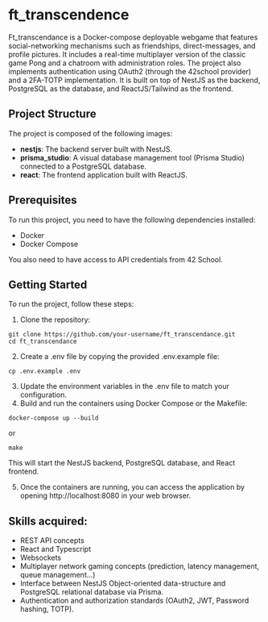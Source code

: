 # ft_transcendence
Ft_transcendance is a Docker-compose deployable webgame that features social-networking mechanisms such as friendships, direct-messages, and profile pictures. It includes a real-time multiplayer version of the classic game Pong and a chatroom with administration roles. The project also implements authentication using OAuth2 (through the 42school provider) and a 2FA-TOTP implementation. It is built on top of NestJS as the backend, PostgreSQL as the database, and ReactJS/Tailwind as the frontend.

## Project Structure
The project is composed of the following images:

- **nestjs**: The backend server built with NestJS.
- **prisma_studio**: A visual database management tool (Prisma Studio) connected to a PostgreSQL database.
- **react**: The frontend application built with ReactJS.

## Prerequisites
To run this project, you need to have the following dependencies installed:

- Docker
- Docker Compose

You also need to have access to API credentials from 42 School.

## Getting Started
To run the project, follow these steps:

1. Clone the repository:
```fish
git clone https://github.com/your-username/ft_transcendance.git
cd ft_transcendance
```

2. Create a .env file by copying the provided .env.example file:
```fish
cp .env.example .env
```

3. Update the environment variables in the .env file to match your configuration.
4. Build and run the containers using Docker Compose or the Makefile:
```fish
docker-compose up --build
```
or
```fish
make
```
This will start the NestJS backend, PostgreSQL database, and React frontend.

5. Once the containers are running, you can access the application by opening http://localhost:8080 in your web browser.

## Skills acquired:

- REST API concepts
- React and Typescript
- Websockets
- Multiplayer network gaming concepts (prediction, latency management, queue management...)
- Interface between NestJS Object-oriented data-structure and PostgreSQL relational database via Prisma.
- Authentication and authorization standards (OAuth2, JWT, Password hashing, TOTP).
